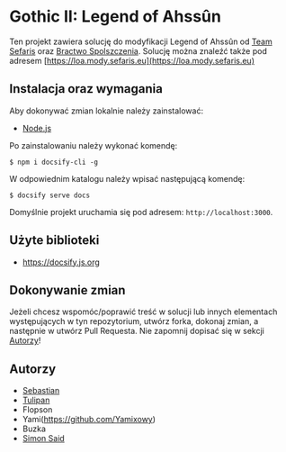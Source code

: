 # Gothic II: Legend of Ahssûn

Ten projekt zawiera solucję do modyfikacji Legend of Ahssûn od [Team Sefaris](https://sefaris.eu) oraz [Bractwo Spolszczenia](https://www.bractwospolszczenia.pl/). Solucję można znaleźć także pod adresem [https://loa.mody.sefaris.eu](https://loa.mody.sefaris.eu)

## Instalacja oraz wymagania

Aby dokonywać zmian lokalnie należy zainstalować:

- [Node.js](https://nodejs.org/)

Po zainstalowaniu należy wykonać komendę:

```
$ npm i docsify-cli -g
```

W odpowiednim katalogu należy wpisać następującą komendę:

```
$ docsify serve docs
```

Domyślnie projekt uruchamia się pod adresem: `http://localhost:3000`.

## Użyte biblioteki

- https://docsify.js.org

## Dokonywanie zmian

Jeżeli chcesz wspomóc/poprawić treść w solucji lub innych elementach występujących w tyn repozytorium, utwórz forka, dokonaj zmian, a następnie w utwórz Pull Requesta. Nie zapomnij dopisać się w sekcji [Autorzy](#Autorzy)!

## Autorzy

- [Sebastian](https://github.com/met0rii)
- [Tulipan](https://github.com/tulipanov)
- Flopson
- Yami(https://github.com/Yamixowy)
- Buzka
- [Simon Said](https://www.youtube.com/@SimonSaid)
